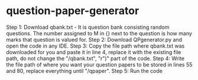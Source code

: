 # question-paper-generator
Step 1: Download qbank.txt - It is question bank consisting random questions. The number assigned to M in {} next to the question is how many marks that question is valued for.
Step 2: Download QPgenerator.py and open the code in any IDE.
Step 3: Copy the file path where qbank.txt was downloaded for you and paste it in line 4, replace it with the existing file path, do not change the "/qbank.txt", "r")" part of the code.
Step 4: Write the file path of where you want your question papers to be stored in lines 55 and 80, replace everything until "/qpaper".
Step 5: Run the code
